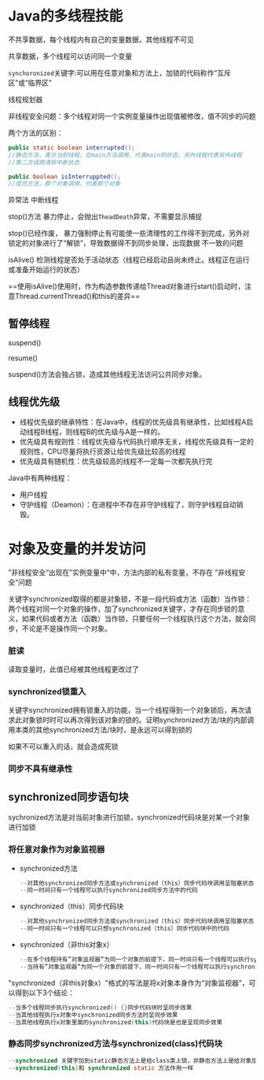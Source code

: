 # Java的多线程技能

不共享数据，每个线程内有自己的变量数据，其他线程不可见

共享数据，多个线程可以访问同一个变量



`synchoronized`关键字:可以用在任意对象和方法上，加锁的代码称作“互斥区”或“临界区”



线程规划器 



非线程安全问题：多个线程对同一个实例变量操作出现值被修改，值不同步的问题



两个方法的区别：

```java
public static boolean interrupted();
//静态方法，表示当前线程，在main方法调用，代表main的状态，另外线程代表另外线程
//第二次调用清除中断状态

public boolean isInterruppted();
//成员方法，那个对象调用，代表那个对象
```



异常法 中断线程



stop()方法  暴力停止，会抛出`TheadDeath`异常，不需要显示捕捉



stop()已经作废，   暴力强制停止有可能使一些清理性的工作得不到完成，另外对锁定的对象进行了“解锁”，导致数据得不到同步处理，出现数据 不一致的问题



isAlive()  检测线程是否处于活动状态（线程已经启动且尚未终止。线程正在运行或准备开始运行的状态）



==使用isAlive()使用时，作为构造参数传递给Thread对象进行start()启动时，注意Thread.currentThread()和this的差异==



## 暂停线程

suspend() 

resume()

suspend()方法会独占锁，造成其他线程无法访问公共同步对象。

## 线程优先级

* 线程优先级的继承特性：在Java中，线程的优先级具有继承性，比如线程A启动线程B线程，则线程B的优先级与A是一样的。
* 优先级具有规则性：线程优先级与代码执行顺序无关，线程优先级具有一定的规则性，CPU尽量将执行资源让给优先级比较高的线程
* 优先级具有随机性：优先级较高的线程不一定每一次都先执行完



Java中有两种线程：

* 用户线程
* 守护线程（Deamon）：在进程中不存在非守护线程了，则守护线程自动销毁。

# 对象及变量的并发访问

”非线程安全“出现在”实例变量中“中，方法内部的私有变量，不存在 ”非线程安全“问题



关键字synchronized取得的都是对象锁，不是一段代码或方法（函数）当作锁：两个线程对同一个对象的操作，加了synchronized关键字，才存在同步锁的意义，如果代码或者方法（函数）当作锁，只要任何一个线程执行这个方法，就会同步，不论是不是操作同一个对象。

### 脏读

读取变量时，此值已经被其他线程更改过了

### synchronized锁重入

关键字synchronized拥有锁重入的功能，当一个线程得到一个对象锁后，再次请求此对象锁时时可以再次得到该对象的锁的。证明synchronized方法/块的内部调用本类的其他synchronized方法/块时，是永远可以得到锁的

如果不可以重入的话，就会造成死锁

### 同步不具有继承性

## synchronized同步语句块

sychronized方法是对当前对象进行加锁，synchronized代码块是对某一个对象进行加锁



### 将任意对象作为对象监视器

* synchronized方法

  ```java
  --对其他synchronized同步方法或synchronized（this）同步代码块调用呈阻塞状态
  --同一时间只有一个线程可以执行synchronized同步方法中的代码
  ```

* synchronized（this）同步代码块

  ```java
  --对其他synchronized同步方法或synchronized（this）同步代码块调用呈阻塞状态
  --同一时间只有一个线程可以只想synchronized（this）同步代码块中的代码
  ```

* synchronized（非this对象x）

  ```java
  --在多个线程持有”对象监视器“为同一个对象的前提下，同一时间只有一个线程可以执行synchronized（非this对象x）同步代码块中的代码
  --当持有”对象监视器“为同一个对象的前提下，同一时间只有一个线程可以执行synchronized（非this对象x）同步代码块中的代码
  ```




"synchronized（非this对象x）"格式的写法是将x对象本身作为“对象监视器”，可以得到以下3个结论：

```java
--当多个线程同步执行synchronized() {}同步代码块时呈同步效果
--当其他线程执行x对象中synchronized同步方法时呈同步效果
--当其他线程执行x对象里面的synchronized(this)代码块是也是呈现同步效果
```





### 静态同步synchronized方法与synchronized(class)代码块

```java
--synchronized 关键字加到static静态方法上是给class类上锁，非静态方法上是给对象加锁
--synchronized(this)和 synchronized static 方法作用一样
```

